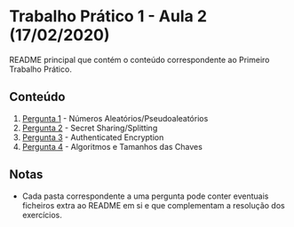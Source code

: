 # Trabalho Prático 1 - Aula 2 (17/02/2020)

README principal que contém o conteúdo correspondente ao Primeiro Trabalho Prático.

<p>

## Conteúdo


1. [Pergunta 1](../TP1/P1%20-%20N%C3%BAmeros%20Aleat%C3%B3rios%20e%20Pseudoaleat%C3%B3rios) - Números Aleatórios/Pseudoaleatórios
2. [Pergunta 2](../TP1/P2%20-%20Secret%20Sharing%20e%20Splitting) - Secret Sharing/Splitting
3. [Pergunta 3](../TP1/P3%20-%20Authenticated%20Encryption) - Authenticated Encryption
4. [Pergunta 4](../TP1/P4%20-%20Algoritmos%20e%20Tamanhos%20das%20Chaves) - Algoritmos e Tamanhos das Chaves

<p>

## Notas

- Cada pasta correspondente a uma pergunta pode conter eventuais ficheiros extra ao README em si e que complementam a resolução dos exercícios.
